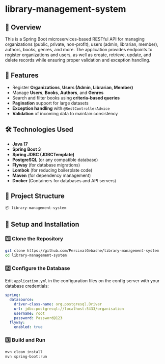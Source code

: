 # library-management-system

## 📖 Overview
This is a Spring Boot microservices-based RESTful API for managing organizations (public, private, non-profit), users (admin, librarian, member), authors, books, genres, and more. The application provides endpoints to register organizations and users, as well as create, retrieve, update, and delete records while ensuring proper validation and exception handling.

## 🚀 Features
- Register **Organizations**, **Users (Admin, Librarian, Member)**
- Manage **Users**, **Books**, **Authors**, and **Genres**
- Search and filter books using **criteria-based queries**
- **Pagination** support for large datasets
- **Exception handling** with `@RestControllerAdvice`
- **Validation** of incoming data to maintain consistency

## 🛠️ Technologies Used
- **Java 17**
- **Spring Boot 3**
- **Spring JDBC (JDBCTemplate)**
- **PostgreSQL** (or any compatible database)
- **Flyway** (for database migrations)
- **Lombok** (for reducing boilerplate code)
- **Maven** (for dependency management)
- **Docker** (Containers for databases and API servers)

## 📂 Project Structure
```
📦 library-management-system
```

## 🔧 Setup and Installation
### 1️⃣ Clone the Repository
```bash
git clone https://github.com/PercivalGebashe/library-management-system.git
cd library-management-system
```
### 2️⃣ Configure the Database
Edit `application.yml` in the configuration files on the config server with your database credentials:
```yaml
spring:
  datasource:
    driver-class-name: org.postgresql.Driver
    url: jdbc:postgresql://localhost:5433/organisation
    username: root
    password: Password@123
  flyway:
    enabled: true
```
### 3️⃣ Build and Run
```bash
mvn clean install
mvn spring-boot:run
```
